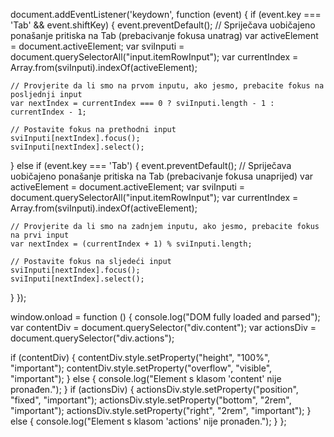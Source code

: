document.addEventListener('keydown', function (event) {
  if (event.key === 'Tab' && event.shiftKey) {
    event.preventDefault(); // Spriječava uobičajeno ponašanje pritiska na Tab (prebacivanje fokusa unatrag)
    var activeElement = document.activeElement;
    var sviInputi = document.querySelectorAll("input.itemRowInput");
    var currentIndex = Array.from(sviInputi).indexOf(activeElement);

    // Provjerite da li smo na prvom inputu, ako jesmo, prebacite fokus na posljednji input
    var nextIndex = currentIndex === 0 ? sviInputi.length - 1 : currentIndex - 1;

    // Postavite fokus na prethodni input
    sviInputi[nextIndex].focus();
    sviInputi[nextIndex].select();
  }
  else if (event.key === 'Tab') {
    event.preventDefault(); // Spriječava uobičajeno ponašanje pritiska na Tab (prebacivanje fokusa unaprijed)
    var activeElement = document.activeElement;
    var sviInputi = document.querySelectorAll("input.itemRowInput");
    var currentIndex = Array.from(sviInputi).indexOf(activeElement);

    // Provjerite da li smo na zadnjem inputu, ako jesmo, prebacite fokus na prvi input
    var nextIndex = (currentIndex + 1) % sviInputi.length;

    // Postavite fokus na sljedeći input
    sviInputi[nextIndex].focus();
    sviInputi[nextIndex].select();
  }
});

window.onload = function () {
  console.log("DOM fully loaded and parsed");
  var contentDiv = document.querySelector("div.content");
  var actionsDiv = document.querySelector("div.actions");

  if (contentDiv) {
    contentDiv.style.setProperty("height", "100%", "important");
    contentDiv.style.setProperty("overflow", "visible", "important");
  } else {
    console.log("Element s klasom 'content' nije pronađen.");
  }
  if (actionsDiv) {
    actionsDiv.style.setProperty("position", "fixed", "important");
    actionsDiv.style.setProperty("bottom", "2rem", "important");
    actionsDiv.style.setProperty("right", "2rem", "important");
  } else {
    console.log("Element s klasom 'actions' nije pronađen.");
  }
};

